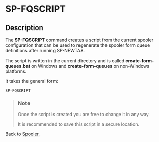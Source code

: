 # SP-FQSCRIPT

<PageHeader />

## Description

The **SP-FQSCRIPT** command creates a script from the current spooler configuration that can be used to regenerate
the spooler form queue definitions after running SP-NEWTAB.

The script is written in the current directory and is called **create-form-queues.bat** on Windows and **create-form-queues** on non-Windows platforms.

It takes the general form:

```text
SP-FQSCRIPT
```

> ### Note
>
> Once the script is created you are free to change it in any way.
>
> It is recommended to save this script in a secure location.

Back to [Spooler.](./../jbase-spooler/README.md)
